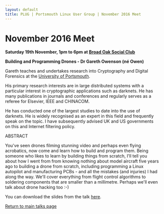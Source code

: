 ```yaml
---
layout: default
title: PLUG | Portsmouth Linux User Group | November 2016 Meet
---
```

<div>
	<h1>November 2016 Meet</h1>
	<p><b>Saturday 19th November, 1pm to 6pm at <a href="../venue.html">Broad Oak Social Club</a></b></p>
	<p><b class="blue">Building and Programming Drones</b><b> - Dr Gareth Owenson (né Owen)</b></p>
	<p>Gareth teaches and undertakes research into Cryptography and Digital Forensics at the
       	<a href="http://www.port.ac.uk/">University of Portsmouth</a>.</p>
	<p>His primary research interests are in large distributed systems with a particular interest in cryptographic applications such as
       	darknets. He has many publications in journals and conferences and regularly serves as a referee for Elsevier, IEEE and CHINACOM.</p>
	<p>He has conducted one of the largest studies to date into the use of darknets. He is widely recognised as an expert in this field and
       	frequently speak on the topic. I have subsequently advised UK and US governments on this and Internet filtering policy.</p>
	<p>ABSTRACT</p>
	<p>You've seen drones filming stunning video and perhaps even flying acrobatics, now come and learn how to build and program them.
       	Being someone who likes to learn by building things from  scratch, I'll tell you about how I went from from knowing nothing about model
       	aircraft five years ago to building a drone from scratch, including programming a Linux autopilot and manufacturing PCBs - and all the
       	mistakes (and injuries) I had along the way.  We'll cover everything from flight control algorithms to soldering components that are
       	smaller than a millimetre. Perhaps we'll even talk about drone hacking too :-)</p>
	<p>You can download the slides from the talk <a href="201611.ppt">here</a>.</p>
	<p class="right"><a href="/talks/">Return to main talks page</a></p>
</div>
